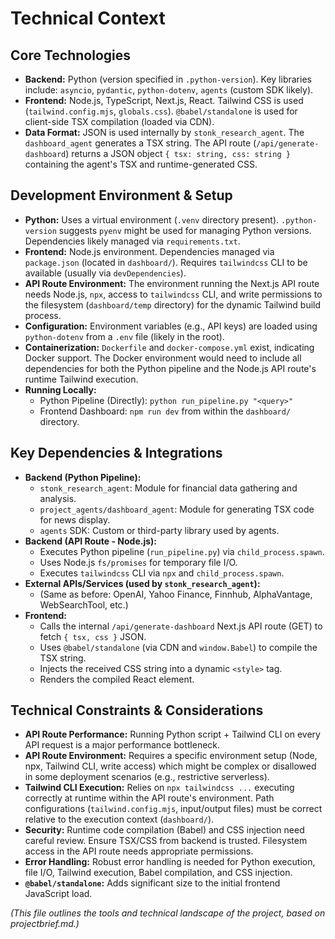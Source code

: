 # Technical Context

## Core Technologies

*   **Backend:** Python (version specified in `.python-version`). Key libraries include: `asyncio`, `pydantic`, `python-dotenv`, `agents` (custom SDK likely).
*   **Frontend:** Node.js, TypeScript, Next.js, React. Tailwind CSS is used (`tailwind.config.mjs`, `globals.css`). `@babel/standalone` is used for client-side TSX compilation (loaded via CDN).
*   **Data Format:** JSON is used internally by `stonk_research_agent`. The `dashboard_agent` generates a TSX string. The API route (`/api/generate-dashboard`) returns a JSON object `{ tsx: string, css: string }` containing the agent's TSX and runtime-generated CSS.

## Development Environment & Setup

*   **Python:** Uses a virtual environment (`.venv` directory present). `.python-version` suggests `pyenv` might be used for managing Python versions. Dependencies likely managed via `requirements.txt`.
*   **Frontend:** Node.js environment. Dependencies managed via `package.json` (located in `dashboard/`). Requires `tailwindcss` CLI to be available (usually via `devDependencies`).
*   **API Route Environment:** The environment running the Next.js API route needs Node.js, `npx`, access to `tailwindcss` CLI, and write permissions to the filesystem (`dashboard/temp` directory) for the dynamic Tailwind build process.
*   **Configuration:** Environment variables (e.g., API keys) are loaded using `python-dotenv` from a `.env` file (likely in the root).
*   **Containerization:** `Dockerfile` and `docker-compose.yml` exist, indicating Docker support. The Docker environment would need to include all dependencies for both the Python pipeline and the Node.js API route's runtime Tailwind execution.
*   **Running Locally:**
    *   Python Pipeline (Directly): `python run_pipeline.py "<query>"`
    *   Frontend Dashboard: `npm run dev` from within the `dashboard/` directory.

## Key Dependencies & Integrations

*   **Backend (Python Pipeline):**
    *   `stonk_research_agent`: Module for financial data gathering and analysis.
    *   `project_agents/dashboard_agent`: Module for generating TSX code for news display.
    *   `agents` SDK: Custom or third-party library used by agents.
*   **Backend (API Route - Node.js):**
    *   Executes Python pipeline (`run_pipeline.py`) via `child_process.spawn`.
    *   Uses Node.js `fs/promises` for temporary file I/O.
    *   Executes `tailwindcss` CLI via `npx` and `child_process.spawn`.
*   **External APIs/Services (used by `stonk_research_agent`):**
    *   (Same as before: OpenAI, Yahoo Finance, Finnhub, AlphaVantage, WebSearchTool, etc.)
*   **Frontend:**
    *   Calls the internal `/api/generate-dashboard` Next.js API route (GET) to fetch `{ tsx, css }` JSON.
    *   Uses `@babel/standalone` (via CDN and `window.Babel`) to compile the TSX string.
    *   Injects the received CSS string into a dynamic `<style>` tag.
    *   Renders the compiled React element.

## Technical Constraints & Considerations

*   **API Route Performance:** Running Python script + Tailwind CLI on every API request is a major performance bottleneck.
*   **API Route Environment:** Requires a specific environment setup (Node, npx, Tailwind CLI, write access) which might be complex or disallowed in some deployment scenarios (e.g., restrictive serverless).
*   **Tailwind CLI Execution:** Relies on `npx tailwindcss ...` executing correctly at runtime within the API route's environment. Path configurations (`tailwind.config.mjs`, input/output files) must be correct relative to the execution context (`dashboard/`).
*   **Security:** Runtime code compilation (Babel) and CSS injection need careful review. Ensure TSX/CSS from backend is trusted. Filesystem access in the API route needs appropriate permissions.
*   **Error Handling:** Robust error handling is needed for Python execution, file I/O, Tailwind execution, Babel compilation, and CSS injection.
*   **`@babel/standalone`:** Adds significant size to the initial frontend JavaScript load.

*(This file outlines the tools and technical landscape of the project, based on projectbrief.md.)*
